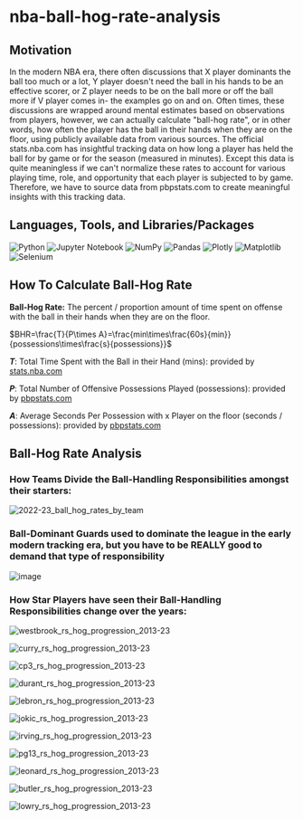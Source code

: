 # nba-ball-hog-rate-analysis

## Motivation

In the modern NBA era, there often discussions that X player dominants the ball too much or a lot, Y player doesn't need the ball in his hands to be an effective scorer, or Z player needs to be on the ball more or off the ball more if V player comes in- the examples go on and on. Often times, these discussions are wrapped around mental estimates based on observations from players, however, we can actually calculate "ball-hog rate", or in other words, how often the player has the ball in their hands when they are on the floor, using publicly available data from various sources. The official stats.nba.com has insightful tracking data on how long a player has held the ball for by game or for the season (measured in minutes). Except this data is quite meaningless if we can't normalize these rates to account for various playing time, role, and opportunity that each player is subjected to by game. Therefore, we have to source data from pbpstats.com to create meaningful insights with this tracking data. 

## Languages, Tools, and Libraries/Packages

![Python](https://img.shields.io/badge/python-3670A0?style=for-the-badge&logo=python&logoColor=ffdd54) ![Jupyter Notebook](https://img.shields.io/badge/jupyter-%23FA0F00.svg?style=for-the-badge&logo=jupyter&logoColor=white) ![NumPy](https://img.shields.io/badge/numpy-%23013243.svg?style=for-the-badge&logo=numpy&logoColor=white) ![Pandas](https://img.shields.io/badge/pandas-%23150458.svg?style=for-the-badge&logo=pandas&logoColor=white) ![Plotly](https://img.shields.io/badge/Plotly-%233F4F75.svg?style=for-the-badge&logo=plotly&logoColor=white) ![Matplotlib](https://img.shields.io/badge/Matplotlib-%23ffffff.svg?style=for-the-badge&logo=Matplotlib&logoColor=black) ![Selenium](https://img.shields.io/badge/-selenium-%43B02A?style=for-the-badge&logo=selenium&logoColor=white)

## How To Calculate Ball-Hog Rate

**Ball-Hog Rate:** The percent / proportion amount of time spent on offense with the ball in their hands when they are on the floor.

$BHR=\frac{T}{P\times A}=\frac{min\times\frac{60s}{min}}{possessions\times\frac{s}{possessions}}$

**$T$**: Total Time Spent with the Ball in their Hand (mins): provided by [stats.nba.com](https://www.nba.com/stats/players/touches?dir=D&sort=TIME_OF_POSS)

**$P$**: Total Number of Offensive Possessions Played (possessions): provided by [pbpstats.com](https://www.pbpstats.com/totals/nba/player?Season=2022-23&SeasonType=Regular%2BSeason)

**$A$**: Average Seconds Per Possession with x Player on the floor (seconds / possessions): provided by [pbpstats.com](https://www.pbpstats.com/on-off/nba/stat?Season=2022-23&SeasonType=Regular%2BSeason&TeamId=1610612737&Stat=SecondsPerPossOff)

## Ball-Hog Rate Analysis

### How Teams Divide the Ball-Handling Responsibilities amongst their starters:

![2022-23_ball_hog_rates_by_team](https://github.com/lukarh/ball-hog-rate-analysis/assets/65103724/0b0fc317-b9a3-4164-ba3f-646f097b9839)

### Ball-Dominant Guards used to dominate the league in the early modern tracking era, but you have to be REALLY good to demand that type of responsibility

![image](https://github.com/lukarh/ball-hog-rate-analysis/assets/65103724/a139011c-a5b1-4728-8994-ea6b67031e8a)

### How Star Players have seen their Ball-Handling Responsibilities change over the years:

![westbrook_rs_hog_progression_2013-23](https://github.com/lukarh/ball-hog-rate-analysis/assets/65103724/53a88a76-51b2-4c51-8120-c398c2d52071)

![curry_rs_hog_progression_2013-23](https://github.com/lukarh/ball-hog-rate-analysis/assets/65103724/9adf6796-1ce7-447d-8178-1fcedd990704)

![cp3_rs_hog_progression_2013-23](https://github.com/lukarh/ball-hog-rate-analysis/assets/65103724/be316a4f-118e-4994-bf21-b2f918251e5f)

![durant_rs_hog_progression_2013-23](https://github.com/lukarh/ball-hog-rate-analysis/assets/65103724/d430de72-0168-4e7f-b3de-de4bb7984500)

![lebron_rs_hog_progression_2013-23](https://github.com/lukarh/ball-hog-rate-analysis/assets/65103724/d1e72573-7fc1-4532-a129-15f01640f435)

![jokic_rs_hog_progression_2013-23](https://github.com/lukarh/ball-hog-rate-analysis/assets/65103724/61fa718a-d8d6-425d-8c69-80f95c4899b0)

![irving_rs_hog_progression_2013-23](https://github.com/lukarh/ball-hog-rate-analysis/assets/65103724/f0f4d3a8-d9e9-4949-86fe-6a6ffc3f0fd5)

![pg13_rs_hog_progression_2013-23](https://github.com/lukarh/ball-hog-rate-analysis/assets/65103724/473c140e-0133-48ec-9e3f-99ec9357b61a)

![leonard_rs_hog_progression_2013-23](https://github.com/lukarh/ball-hog-rate-analysis/assets/65103724/58479070-a754-410f-955d-0c32aa41fa69)

![butler_rs_hog_progression_2013-23](https://github.com/lukarh/ball-hog-rate-analysis/assets/65103724/2f226247-5b5b-4e38-9769-67a0cf0b1262)

![lowry_rs_hog_progression_2013-23](https://github.com/lukarh/ball-hog-rate-analysis/assets/65103724/8ea4bec8-02d7-42b3-a1ce-43e88ee3ccd7)


